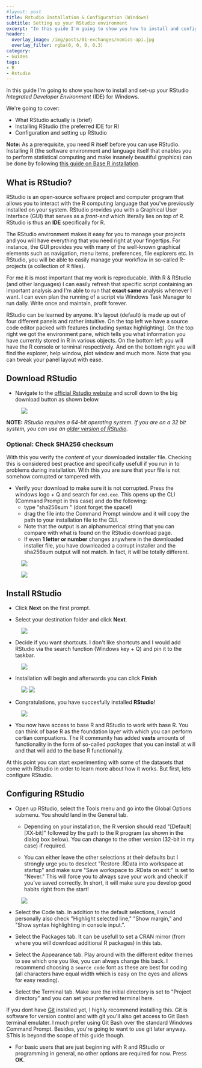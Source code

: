 ```yaml
---
#layout: post
title: Rstudio Installation & Configuration (Windows)
subtitle: Setting up your RStudio environment
excerpt: "In this guide I'm going to show you how to install and configure your RStudio environment as a complete beginner."
header:
  overlay_image: /img/posts/01-exchanges/nomics-api.jpg
  overlay_filter: rgba(0, 0, 0, 0.3)
category: 
- Guides
tags:
- R
- Rstudio
---
```

 
In this guide I'm going to show you how to install and set-up your RStudio *Integrated Developer Environment* (IDE) for Windows. 

We're going to cover:

* What RStudio actually is (brief)
* Installing RStudio (the preferred IDE for R)
* Configuration and setting up RStudio

>
**Note:** As a prerequisite, you need R itself before you can use RStudio. Installing R (the software environment and language itself that enables you to perform statistical computing and make insanely beautiful graphics) can be done by following [this guide on Base R installation]().

## What is RStudio?
RStudio is an open-source software project and computer program that allows you to interact with the R computing language that you've previously installed on your system. RStudio provides you with a Graphical User Interface (GUI) that serves as a *front-end* which literally lies on top of R. RStudio is thus an **IDE** specifically for R. 

The RStudio environment makes it easy for you to manage your projects and you will have everything that you need right at your fingertips. For instance, the GUI provides you with many of the well-known graphical elements such as navigation, menu items, preferences, file explorers etc. In RStudio, you will be able to easily manage your workflow in so-called R-projects (a collection of R files). 

>
For me it is most important that my work is reproducable. With R & RStudio (and other languages) I can easily refresh that specific script containing an important analysis and I'm able to run that **exact same** analysis whenever I want. I can even plan the running of a script via Windows Task Manager to run daily. Write once and maintain, profit forever.

RStudio can be learned by anyone. It's layout (default) is made up out of four different panels and rather intuitive. On the top left we have a source code editor packed with features (including syntax highlighting). On the top right we got the environment pane, which tells you what information you have currently stored in R in various objects. On the bottom left you will have the R console or terminal respectively. And on the bottom right you will find the explorer, help window, plot window and much more. Note that you can tweak your panel layout with ease.


## Download RStudio

* Navigate to the [official Rstudio website](https://www.rstudio.com/products/rstudio/download/) and scroll down to the big download button as shown below. 

<figure class="centered">
    <a href="/img/posts/RStudio-installation-Windows/download-RStudio-installer.PNG" title="Download RStudio for Windows" alt="Download RStudio for Windows">
    <img src="/img/posts/RStudio-installation-Windows/download-RStudio-installer.PNG"></a>
</figure>

**NOTE:** *RStudio requires a 64-bit operating system. If you are on a 32 bit system, you can use an [older version of RStudio](https://www.rstudio.com/products/rstudio/older-versions/).*

### Optional: Check SHA256 checksum 

>
With this you verify the *content* of your downloaded installer file. Checking this is considered best practice and specifically usefull if you run in to problems during installation. With this you are sure that your file is not somehow corrupted or tampered with.

* Verify your download to make sure it is not corrupted. Press the windows logo + Q and search for `cmd.exe`. This opens up the CLI (Command Prompt in this case) and do the following:
    * type "sha256sum " (dont forget the space!) 
    * drag the file into the Command Prompt window and it will copy the path to your installation file to the CLI.
    * Note that the output is an alphanumerical string that you can compare with what is found on the RStudio download page. 
    * If even **1 letter or number** changes anywhere in the downloaded installer file, you have downloaded a corrupt installer and the sha256sum output will not match. In fact, it will be totally different.

<figure class="align-center">
    <a href="/img/posts/RStudio-installation-Windows/RStudio-SHA256-check-2.PNG" title="Obtaining SHA256sum" alt="Obtaining SHA256sum">
    <img src="/img/posts/RStudio-installation-Windows/RStudio-SHA256-check-2.PNG"></a>
</figure>

<figure class="align-center">
    <a href="/img/posts/RStudio-installation-Windows/RStudio-SHA256-check-1.PNG" title="Checking SHA256" alt="Checking SHA256">
    <img src="/img/posts/RStudio-installation-Windows/RStudio-SHA256-check-1.PNG"></a>
</figure>

## Install RStudio

* Click **Next** on the first prompt.

* Select your destination folder and click **Next**.

<figure class="centered">
    <a href="/img/posts/RStudio-installation-Windows/destination-folder.PNG" title="Destination folder" alt="Destination folder">
    <img src="/img/posts/RStudio-installation-Windows/destination-folder.PNG"></a>
</figure>

* Decide if you want shortcuts. I don't like shortcuts and I would add RStudio via the search function (Windows key + Q) and pin it to the taskbar.

<figure class="centered">
    <a href="/img/posts/RStudio-installation-Windows/menu-folders.PNG" title="menu folders" alt="menu folders">
    <img src="/img/posts/RStudio-installation-Windows/menu-folders.PNG"></a>
</figure>

* Installation will begin and afterwards you can click **Finish**

<figure class="half">
    <a href="/img/posts/RStudio-installation-Windows/installation.PNG"><img src="/img/posts/RStudio-installation-Windows/installation.PNG"></a>
    <a href="/img/posts/RStudio-installation-Windows/installatoin-complete.PNG"><img src="/img/posts/RStudio-installation-Windows/installatoin-complete.PNG"></a>
</figure>

* Congratulations, you have succesfully installed **RStudio**!


<figure class="align-center">
    <a href="/img/posts/RStudio-installation-Windows/RStudio.PNG" title="RStudio startup screen" alt="RStudio startup screen">
    <img src="/img/posts/RStudio-installation-Windows/RStudio.PNG"></a>
</figure>

* You now have access to base R and RStudio to work with base R. You can think of base R as the foundation layer with which you can perform certian compuations. The R community has added **vasts** amounts of functionality in the form of so-called *packages* that you can install at will and that will add to the base R functionality.

At this point you can start experimenting with some of the datasets that come with RStudio in order to learn more about how it works. But first, lets configure RStudio.

## Configuring RStudio

* Open up RStudio, select the Tools menu and go into the Global Options submenu. You should land in the General tab.

  * Depending on your installation, the R version should read "[Default][XX-bit]" followed by the path to the R program (as shown in the dialog box below). You can change to the other version (32-bit in my case) if required.

  * You can either leave the other selections at their defaults but I strongly urge you to deselect "Restore .RData into workspace at startup" and make sure "Save workspace to .RData on exit:" is set to "Never." This will force you to always save your work and check if you've saved correctly. In short, it will make sure you develop good habits right from the start!

<figure class="centered">
    <a href="/img/posts/RStudio-installation-Windows/configuration1.PNG" title="RStudio startup screen" alt="RStudio startup screen">
    <img src="/img/posts/RStudio-installation-Windows/configuration1.PNG"></a>
</figure>

* Select the Code tab. In addition to the default selections, I would personally also check "Highlight selected line," "Show margin," and "Show syntax highlighting in console input.".

* Select the Packages tab. It can be usefull to set a CRAN mirror (from where you will download additional R packages) in this tab. 

* Select the Appearance tab. Play around with the different editor themes to see which one you like, you can always change this back. I recommend choosing a `source code` font as these are best for coding (all characters have equal width which is easy on the eyes and allows for easy reading).

* Select the Terminal tab. Make sure the initial directory is set to "Project directory" and you can set your preferred terminal here. 

>
If you dont have [Git](https://git-scm.com/downloads) installed yet, I highly recommend installing this. Git is software for version control and with git you'll also get access to Git Bash terminal emulater. I much prefer using Git Bash over the standard Windows Command Prompt. Besides, you're going to want to use git later anyway. SThis is beyond the scope of this guide though. 

* For basic users that are just beginning with R and RStudio or programming in general, no other options are required for now. Press **OK**.